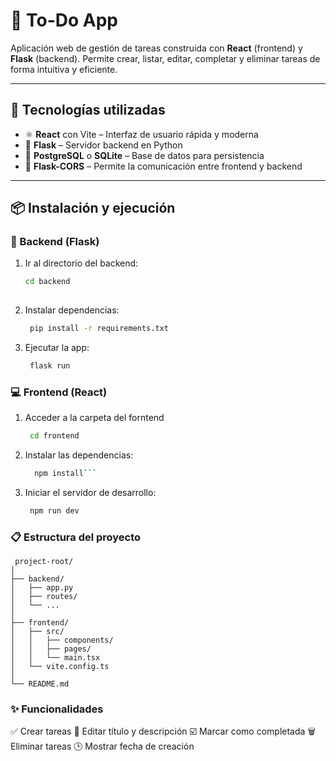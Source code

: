 # 📝 To-Do App

Aplicación web de gestión de tareas construida con **React** (frontend) y **Flask** (backend). Permite crear, listar, editar, completar y eliminar tareas de forma intuitiva y eficiente.

---

## 🚀 Tecnologías utilizadas

- ⚛️ **React** con Vite – Interfaz de usuario rápida y moderna
- 🐍 **Flask** – Servidor backend en Python
- 🐘 **PostgreSQL** o **SQLite** – Base de datos para persistencia
- 🔗 **Flask-CORS** – Permite la comunicación entre frontend y backend

---

## 📦 Instalación y ejecución

### 🔧 Backend (Flask)

1. Ir al directorio del backend:

   ```bash
   cd backend
  
2. Instalar dependencias:

   ```bash
    pip install -r requirements.txt

3. Ejecutar la app:

   ```bash
    flask run

### 💻 Frontend (React)

1. Acceder a la carpeta del forntend

   ```bash
    cd frontend

2. Instalar las dependencias:

   ```bash
     npm install```


3. Iniciar el servidor de desarrollo:

   ```bash
    npm run dev

 ### 📋 Estructura del proyecto
```
 project-root/
│
├── backend/
│   ├── app.py
│   ├── routes/
│   └── ...
│
├── frontend/
│   ├── src/
│   │   ├── components/
│   │   ├── pages/
│   │   └── main.tsx
│   └── vite.config.ts
│
└── README.md
```

### ✨ Funcionalidades

✅ Crear tareas
📝 Editar título y descripción
☑️ Marcar como completada
🗑️ Eliminar tareas
🕒 Mostrar fecha de creación

